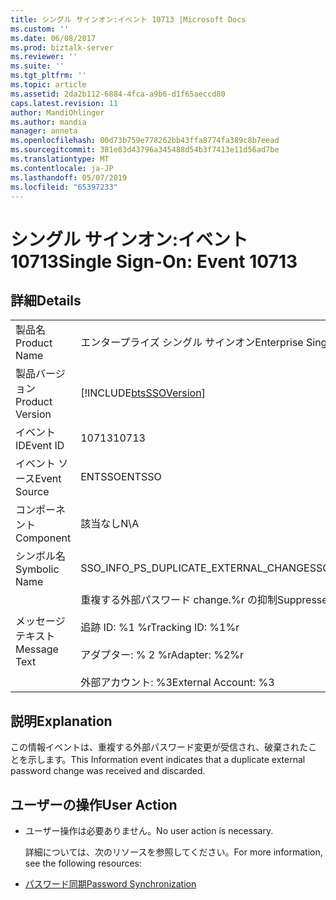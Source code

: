 ```yaml
---
title: シングル サインオン:イベント 10713 |Microsoft Docs
ms.custom: ''
ms.date: 06/08/2017
ms.prod: biztalk-server
ms.reviewer: ''
ms.suite: ''
ms.tgt_pltfrm: ''
ms.topic: article
ms.assetid: 2da2b112-6884-4fca-a9b6-d1f65aeccd80
caps.latest.revision: 11
author: MandiOhlinger
ms.author: mandia
manager: anneta
ms.openlocfilehash: 00d73b759e778262bb43ffa8774fa389c8b7eead
ms.sourcegitcommit: 381e83d43796a345488d54b3f7413e11d56ad7be
ms.translationtype: MT
ms.contentlocale: ja-JP
ms.lasthandoff: 05/07/2019
ms.locfileid: "65397233"
---
```

# <a name="single-sign-on-event-10713"></a><span data-ttu-id="d831a-102">シングル サインオン:イベント 10713</span><span class="sxs-lookup"><span data-stu-id="d831a-102">Single Sign-On: Event 10713</span></span>
## <a name="details"></a><span data-ttu-id="d831a-103">詳細</span><span class="sxs-lookup"><span data-stu-id="d831a-103">Details</span></span>  

|                 |                                                                                                                                           |
|-----------------|-------------------------------------------------------------------------------------------------------------------------------------------|
|  <span data-ttu-id="d831a-104">製品名</span><span class="sxs-lookup"><span data-stu-id="d831a-104">Product Name</span></span>   |                                                         <span data-ttu-id="d831a-105">エンタープライズ シングル サインオン</span><span class="sxs-lookup"><span data-stu-id="d831a-105">Enterprise Single Sign-On</span></span>                                                         |
| <span data-ttu-id="d831a-106">製品バージョン</span><span class="sxs-lookup"><span data-stu-id="d831a-106">Product Version</span></span> |                                        [!INCLUDE[btsSSOVersion](../includes/btsssoversion-md.md)]                                         |
|    <span data-ttu-id="d831a-107">イベント ID</span><span class="sxs-lookup"><span data-stu-id="d831a-107">Event ID</span></span>     |                                                                   <span data-ttu-id="d831a-108">10713</span><span class="sxs-lookup"><span data-stu-id="d831a-108">10713</span></span>                                                                   |
|  <span data-ttu-id="d831a-109">イベント ソース</span><span class="sxs-lookup"><span data-stu-id="d831a-109">Event Source</span></span>   |                                                                  <span data-ttu-id="d831a-110">ENTSSO</span><span class="sxs-lookup"><span data-stu-id="d831a-110">ENTSSO</span></span>                                                                   |
|    <span data-ttu-id="d831a-111">コンポーネント</span><span class="sxs-lookup"><span data-stu-id="d831a-111">Component</span></span>    |                                                                    <span data-ttu-id="d831a-112">該当なし</span><span class="sxs-lookup"><span data-stu-id="d831a-112">N\A</span></span>                                                                    |
|  <span data-ttu-id="d831a-113">シンボル名</span><span class="sxs-lookup"><span data-stu-id="d831a-113">Symbolic Name</span></span>  |                                                   <span data-ttu-id="d831a-114">SSO_INFO_PS_DUPLICATE_EXTERNAL_CHANGE</span><span class="sxs-lookup"><span data-stu-id="d831a-114">SSO_INFO_PS_DUPLICATE_EXTERNAL_CHANGE</span></span>                                                   |
|  <span data-ttu-id="d831a-115">メッセージ テキスト</span><span class="sxs-lookup"><span data-stu-id="d831a-115">Message Text</span></span>   | <span data-ttu-id="d831a-116">重複する外部パスワード change.%r の抑制</span><span class="sxs-lookup"><span data-stu-id="d831a-116">Suppressed duplicate external password change.%r</span></span><br /><br /> <span data-ttu-id="d831a-117">追跡 ID: %1 %r</span><span class="sxs-lookup"><span data-stu-id="d831a-117">Tracking ID: %1%r</span></span><br /><br /> <span data-ttu-id="d831a-118">アダプター: % 2 %r</span><span class="sxs-lookup"><span data-stu-id="d831a-118">Adapter: %2%r</span></span><br /><br /> <span data-ttu-id="d831a-119">外部アカウント: %3</span><span class="sxs-lookup"><span data-stu-id="d831a-119">External Account: %3</span></span> |

## <a name="explanation"></a><span data-ttu-id="d831a-120">説明</span><span class="sxs-lookup"><span data-stu-id="d831a-120">Explanation</span></span>  
 <span data-ttu-id="d831a-121">この情報イベントは、重複する外部パスワード変更が受信され、破棄されたことを示します。</span><span class="sxs-lookup"><span data-stu-id="d831a-121">This Information event indicates that a duplicate external password change was received and discarded.</span></span>  

## <a name="user-action"></a><span data-ttu-id="d831a-122">ユーザーの操作</span><span class="sxs-lookup"><span data-stu-id="d831a-122">User Action</span></span>  

- <span data-ttu-id="d831a-123">ユーザー操作は必要ありません。</span><span class="sxs-lookup"><span data-stu-id="d831a-123">No user action is necessary.</span></span>  

  <span data-ttu-id="d831a-124">詳細については、次のリソースを参照してください。</span><span class="sxs-lookup"><span data-stu-id="d831a-124">For more information, see the following resources:</span></span>  

- [<span data-ttu-id="d831a-125">パスワード同期</span><span class="sxs-lookup"><span data-stu-id="d831a-125">Password Synchronization</span></span>](../core/password-synchronization2.md)
